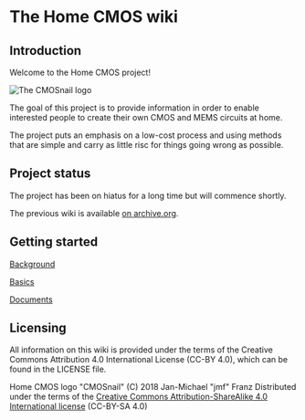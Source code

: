 # The Home CMOS wiki

## Introduction
Welcome to the Home CMOS project!

![The CMOSnail logo](https://raw.github.com/homecmos/homecmos-wiki/master/cmosnail.png)

The goal of this project is to provide information in order to enable interested
people to create their own CMOS and MEMS circuits at home.

The project puts an emphasis on a low-cost process and using methods that are
simple and carry as little risc for things going wrong as possible.

## Project status
The project has been on hiatus for a long time but will commence shortly.

The previous wiki is available [on archive.org](https://web.archive.org/web/20170514092927/http://homecmos.drawersteak.com:80/wiki/Main_Page).

## Getting started
[Background](background.md)

[Basics](basics.md)

[Documents](documents.md)

## Licensing
All information on this wiki is provided under the terms of the Creative Commons
Attribution 4.0 International License (CC-BY 4.0), which can be found in the 
LICENSE file.

Home CMOS logo "CMOSnail" (C) 2018 Jan-Michael "jmf" Franz
Distributed under the terms of the [Creative Commons Attribution-ShareAlike 4.0 
International license](https://creativecommons.org/licenses/by-sa/4.0/legalcode)
(CC-BY-SA 4.0) 
